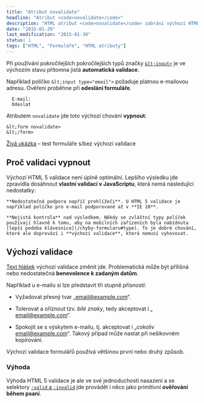 ```yaml
---
title: "Atribut novalidate"
headline: "Atribut <code>novalidate</code>"
description: "HTML atribut <code>novalidate</code> zabrání výchozí HTML 5 validaci formulářů."
date: "2015-01-29"
last_modification: "2015-01-30"
status: 1
tags: ["HTML", "Formuláře", "HTML atributy"]
---
```


Při používání pokročilejších pokročilejších typů značky [`&lt;input>`](/input) je ve výchozím stavu přítomna jistá **automatická validace**.

Například políčko `&lt;input type="email">` požaduje platnou e-mailovou adresu. Ověření proběhne při **odeslání formuláře**.

      E-mail: 
      Odeslat

Atributem `novalidate` jde toto výchozí chování **vypnout**:

```
&lt;form novalidate>
&lt;/form>
```

[Živá ukázka](http://kod.djpw.cz/bzjb) – test formuláře s/bez výchozí validace

## Proč validaci vypnout

Výchozí HTML 5 validace není úplně optimální. Lepšího výsledku jde zpravidla dosáhnout **vlastní validací v JavaScriptu**, která nemá následující nedostatky:

    **Nedostatečná podpora napříč prohlížeči**. U HTML 5 validace je například políčko pro e-mail podporované až v **IE 10**.

    **Nejistá kontrola** nad výsledkem. Někdy se zvláštní typy políček používají hlavně k tomu, aby na mobilních zařízeních byla nabídnuta [lepší podoba klávesnice](/chyby-formularu#type). To je dobré chování, které ale doprovází i **výchozí validace**, která nemusí vyhovovat.

## Výchozí validace

[Text hlášek](/valid-invalid#vlastni-hlaska) výchozí validace změnit jde. Problematická může být přílišná nebo nedostatečná **benevolence k zadaným datům**.

Například u e-mailu si lze představit tři stupně *přísnosti*:

  - Vyžadovat přesný tvar „email@example.com“.

  - Tolerovat a oříznout  tzv. *bílé znaky*, tedy akceptovat i „ email@example.com“.

  - Spokojit se s výskytem e-mailu, tj. akceptovat i „cokoliv email@example.com“. Takový případ může nastat při nešikovném kopírování.

Výchozí validace formulářů používá většinou první nebo druhý způsob.

### Výhoda

Výhoda HTML 5 validace je ale ve své jednoduchosti nasazení a se selektory [`:valid` a `:invalid`](/valid-invalid) jde provádět i něco jako primitivní **ověřování během psaní**.